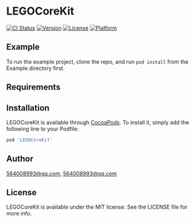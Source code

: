 # LEGOCoreKit

[![CI Status](https://img.shields.io/travis/564008993@qq.com/LEGOCoreKit.svg?style=flat)](https://travis-ci.org/564008993@qq.com/LEGOCoreKit)
[![Version](https://img.shields.io/cocoapods/v/LEGOCoreKit.svg?style=flat)](https://cocoapods.org/pods/LEGOCoreKit)
[![License](https://img.shields.io/cocoapods/l/LEGOCoreKit.svg?style=flat)](https://cocoapods.org/pods/LEGOCoreKit)
[![Platform](https://img.shields.io/cocoapods/p/LEGOCoreKit.svg?style=flat)](https://cocoapods.org/pods/LEGOCoreKit)

## Example

To run the example project, clone the repo, and run `pod install` from the Example directory first.

## Requirements

## Installation

LEGOCoreKit is available through [CocoaPods](https://cocoapods.org). To install
it, simply add the following line to your Podfile:

```ruby
pod 'LEGOCoreKit'
```

## Author

564008993@qq.com, 564008993@qq.com

## License

LEGOCoreKit is available under the MIT license. See the LICENSE file for more info.
